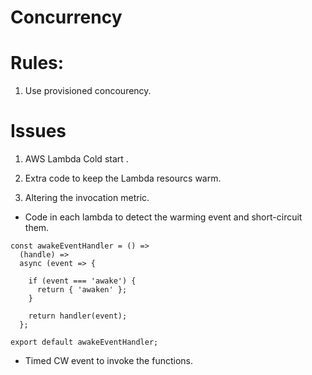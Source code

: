 # Concurrency

# Rules:

1) Use provisioned concourency.

# Issues

1) AWS Lambda Cold start .

2) Extra code to keep the Lambda resourcs warm.

3) Altering the invocation metric.

* Code in each lambda to detect the warming event and short-circuit them.

```
const awakeEventHandler = () =>
  (handle) =>
  async (event => {

    if (event === 'awake') {
      return { 'awaken' };
    }

    return handler(event);
  };

export default awakeEventHandler;
```

* Timed CW event to invoke the functions.
